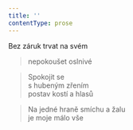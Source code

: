 ```yaml
---
title: ''
contentType: prose
---
```


>   

>   

Bez záruk trvat na svém

> nepokoušet oslnivé

> Spokojit se  
> s hubeným zřením  
> postav kostí a hlasů

> Na jedné hraně smíchu a žalu  
> je moje málo vše
